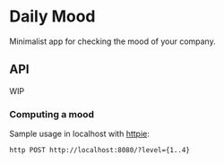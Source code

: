 Daily Mood
==========

Minimalist app for checking the mood of your company.


## API

WIP

### Computing a mood
Sample usage in localhost with [httpie](https://github.com/jakubroztocil/httpie):

```
http POST http://localhost:8080/?level={1..4}
```
